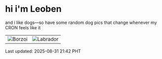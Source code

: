 # hi i'm Leoben

and i like dogs—so have some random dog pics that change whenever my CRON feels like it

|  |  |
|--------|----------|
| ![Borzoi](https://random-dog-vercel.vercel.app/api/random-borzoi?v=1756647765) | ![Labrador](https://random-dog-vercel.vercel.app/api/random-labrador?v=1756647765) |

Last updated: 2025-08-31 21:42 PHT
